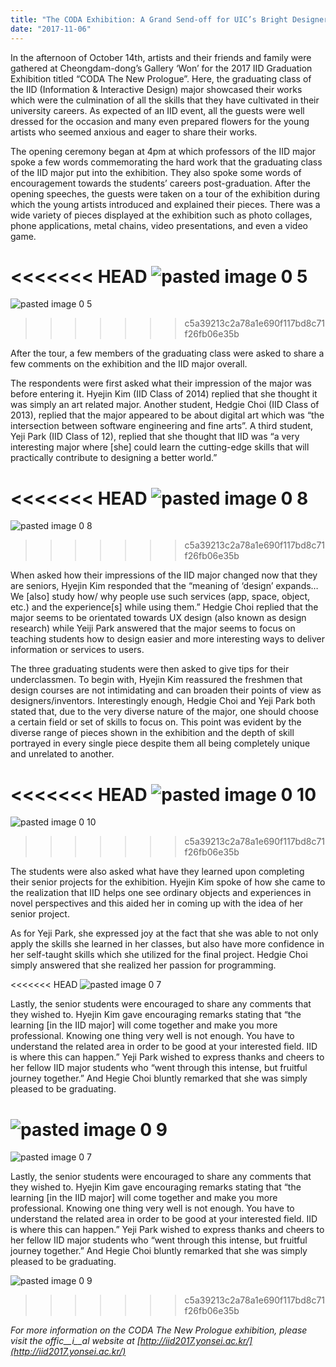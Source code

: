 ```yaml
---
title: "The CODA Exhibition: A Grand Send-off for UIC’s Bright Designers"
date: "2017-11-06"
---
```


In the afternoon of October 14th, artists and their friends and family were gathered at Cheongdam-dong’s Gallery ‘Won’ for the 2017 IID Graduation Exhibition titled “CODA The New Prologue”. Here, the graduating class of the IID (Information & Interactive Design) major showcased their works which were the culmination of all the skills that they have cultivated in their university careers. As expected of an IID event, all the guests were well dressed for the occasion and many even prepared flowers for the young artists who seemed anxious and eager to share their works.

The opening ceremony began at 4pm at which professors of the IID major spoke a few words commemorating the hard work that the graduating class of the IID major put into the exhibition. They also spoke some words of encouragement towards the students’ careers post-graduation. After the opening speeches, the guests were taken on a tour of the exhibition during which the young artists introduced and explained their pieces. There was a wide variety of pieces displayed at the exhibition such as photo collages, phone applications, metal chains, video presentations, and even a video game.

<<<<<<< HEAD
![pasted image 0 5](./images/pasted-image-0-5.png)
=======
![pasted image 0 5](images/pasted-image-0-5.png)
>>>>>>> c5a39213c2a78a1e690f117bd8c71f26fb06e35b

After the tour, a few members of the graduating class were asked to share a few comments on the exhibition and the IID major overall.

The respondents were first asked what their impression of the major was before entering it. Hyejin Kim (IID Class of 2014) replied that she thought it was simply an art related major. Another student, Hedgie Choi (IID Class of 2013), replied that the major appeared to be about digital art which was “the intersection between software engineering and fine arts”. A third student, Yeji Park (IID Class of 12), replied that she thought that IID was “a very interesting major where \[she\] could learn the cutting-edge skills that will practically contribute to designing a better world.”

<<<<<<< HEAD
![pasted image 0 8](./images/pasted-image-0-8.png)
=======
![pasted image 0 8](images/pasted-image-0-8.png)
>>>>>>> c5a39213c2a78a1e690f117bd8c71f26fb06e35b

When asked how their impressions of the IID major changed now that they are seniors, Hyejin Kim responded that the “meaning of ‘design’ expands…We \[also\] study how/ why people use such services (app, space, object, etc.) and the experience\[s\] while using them.” Hedgie Choi replied that the major seems to be orientated towards UX design (also known as design research) while Yeiji Park answered that the major seems to focus on teaching students how to design easier and more interesting ways to deliver information or services to users.

The three graduating students were then asked to give tips for their underclassmen. To begin with, Hyejin Kim reassured the freshmen that design courses are not intimidating and can broaden their points of view as designers/inventors. Interestingly enough, Hedgie Choi and Yeji Park both stated that, due to the very diverse nature of the major, one should choose a certain field or set of skills to focus on. This point was evident by the diverse range of pieces shown in the exhibition and the depth of skill portrayed in every single piece despite them all being completely unique and unrelated to another.

<<<<<<< HEAD
![pasted image 0 10](./images/pasted-image-0-10.png)
=======
![pasted image 0 10](images/pasted-image-0-10.png)
>>>>>>> c5a39213c2a78a1e690f117bd8c71f26fb06e35b

The students were also asked what have they learned upon completing their senior projects for the exhibition. Hyejin Kim spoke of how she came to the realization that IID helps one see ordinary objects and experiences in novel perspectives and this aided her in coming up with the idea of her senior project.

As for Yeji Park, she expressed joy at the fact that she was able to not only apply the skills she learned in her classes, but also have more confidence in her self-taught skills which she utilized for the final project. Hedgie Choi simply answered that she realized her passion for programming.

<<<<<<< HEAD
![pasted image 0 7](./images/pasted-image-0-7.png)

Lastly, the senior students were encouraged to share any comments that they wished to. Hyejin Kim gave encouraging remarks stating that “the learning \[in the IID major\] will come together and make you more professional. Knowing one thing very well is not enough. You have to understand the related area in order to be good at your interested field. IID is where this can happen.” Yeji Park wished to express thanks and cheers to her fellow IID major students who “went through this intense, but fruitful journey together.” And Hegie Choi bluntly remarked that she was simply pleased to be graduating.

![pasted image 0 9](./images/pasted-image-0-9.png)
=======
![pasted image 0 7](images/pasted-image-0-7.png)

Lastly, the senior students were encouraged to share any comments that they wished to. Hyejin Kim gave encouraging remarks stating that “the learning \[in the IID major\] will come together and make you more professional. Knowing one thing very well is not enough. You have to understand the related area in order to be good at your interested field. IID is where this can happen.” Yeji Park wished to express thanks and cheers to her fellow IID major students who “went through this intense, but fruitful journey together.” And Hegie Choi bluntly remarked that she was simply pleased to be graduating.

![pasted image 0 9](images/pasted-image-0-9.png)
>>>>>>> c5a39213c2a78a1e690f117bd8c71f26fb06e35b

_For more information on the CODA The New Prologue exhibition, please visit the offic__i__al website at_ _[http://iid2017.yonsei.ac.kr/](http://iid2017.yonsei.ac.kr/)_
